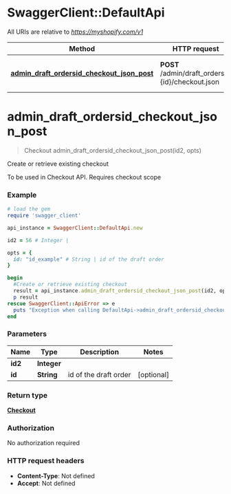 # SwaggerClient::DefaultApi

All URIs are relative to *https://myshopify.com/v1*

Method | HTTP request | Description
------------- | ------------- | -------------
[**admin_draft_ordersid_checkout_json_post**](DefaultApi.md#admin_draft_ordersid_checkout_json_post) | **POST** /admin/draft_orders/#{id}/checkout.json | Create or retrieve existing checkout


# **admin_draft_ordersid_checkout_json_post**
> Checkout admin_draft_ordersid_checkout_json_post(id2, opts)

Create or retrieve existing checkout

To be used in Checkout API. Requires checkout scope

### Example
```ruby
# load the gem
require 'swagger_client'

api_instance = SwaggerClient::DefaultApi.new

id2 = 56 # Integer | 

opts = { 
  id: "id_example" # String | id of the draft order
}

begin
  #Create or retrieve existing checkout
  result = api_instance.admin_draft_ordersid_checkout_json_post(id2, opts)
  p result
rescue SwaggerClient::ApiError => e
  puts "Exception when calling DefaultApi->admin_draft_ordersid_checkout_json_post: #{e}"
end
```

### Parameters

Name | Type | Description  | Notes
------------- | ------------- | ------------- | -------------
 **id2** | **Integer**|  | 
 **id** | **String**| id of the draft order | [optional] 

### Return type

[**Checkout**](Checkout.md)

### Authorization

No authorization required

### HTTP request headers

 - **Content-Type**: Not defined
 - **Accept**: Not defined



